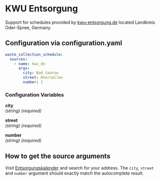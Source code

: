 # KWU Entsorgung

Support for schedules provided by [kwu-entsorgung.de](https://www.kwu-entsorgung.de/) located Landkreis Oder-Spree, Germany.

## Configuration via configuration.yaml

```yaml
waste_collection_schedule:
  sources:
    - name: kwu_de
      args:
        city: Bad Saarow
        street: Ahornallee
        number: 1
```

### Configuration Variables

**city**  
*(string) (required)*

**street**  
*(string) (required)*

**number**  
*(string) (required)*

## How to get the source arguments

Visit [Entsorgungskalender](https://www.kwu-entsorgung.de/?page_id=337`) and search for your address. The `city`, `street` and `number` argument should exactly match the autocomplete result.
